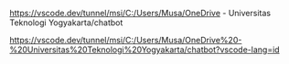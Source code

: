 https://vscode.dev/tunnel/msi/C:/Users/Musa/OneDrive - Universitas Teknologi Yogyakarta/chatbot

https://vscode.dev/tunnel/msi/C:/Users/Musa/OneDrive%20-%20Universitas%20Teknologi%20Yogyakarta/chatbot?vscode-lang=id

